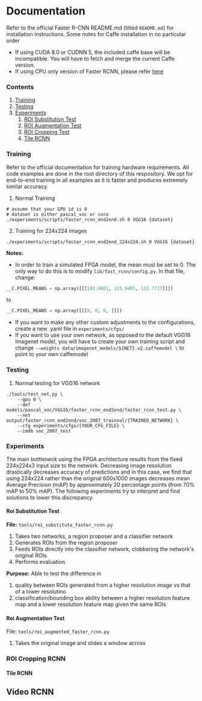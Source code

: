 # Documentation

Refer to the official Faster R-CNN README.md (titled `README.md`) for installation instructions.
Some notes for Caffe installation in no particular order
- If using CUDA 8.0 or CUDNN 5, the included caffe base will be incompatible. You will have to fetch and merge the current Caffe version. 
- If using CPU only version of Faster RCNN, please refer [here](TODO://linkToCPUInstructions)

### Contents
1. [Training](#training)
2. [Testing](#testing)
3. [Experiments](#experiments)
	1. [ROI Substitution Test](#roi-substitution-test)
	2. [ROI Augmentation Test](#roi-augmentation-test)
	3. [ROI Cropping Test](#roi-cropping-test)
	4. [Tile RCNN](#tile-rcnn)


### Training

Refer to the official documentation for training hardware requirements. All code examples are done in the root directory of this respository. We opt for end-to-end training in all examples as it is faster and produces extremely similar accuracy.

1. Normal Training
```Shell
# assume that your GPU id is 0 
# dataset is either pascal_voc or coco
./experiments/scripts/faster_rcnn_end2end.sh 0 VGG16 {dataset}
```
2. Training for 224x224 images
```shell
./experiments/scripts/faster_rcnn_end2end_224x224.sh 0 VGG16 {dataset}
```

**Notes:**
- In order to train a simulated FPGA model, the mean must be set to 0. The only way to do this is to modify `lib/fast_rcnn/config.py`. In that file, change:
```python
__C.PIXEL_MEANS = np.array([[[102.9801, 115.9465, 122.7717]]])
```
to
```python
__C.PIXEL_MEANS = np.array([[[0, 0, 0, ]]])
```
- If you want to make any other custom adjustments to the configurations, create a new .yaml file in `experiments/cfgs/`
- If you want to use your own network, as opposed to the default VGG16 Imagenet model, you will have to create your own training script and change `--weights data/imagenet_models/${NET}.v2.caffemodel \` to point to your own caffemodel


### Testing
1. Normal testing for VGG16 network
```Shell
./tools/test_net.py \
	--gpu 0 \
	--def models/pascal_voc/VGG16/faster_rcnn_end2end/faster_rcnn_test.py \
	--net output/faster_rcnn_end2end/voc_2007_trainval/{TRAINED_NETWORK} \
	--cfg experiments/cfgs/{YOUR_CFG_FILE} \
	--imdb voc_2007_test
```

### Experiments

The main bottleneck using the FPGA architecture results from the fixed 224x224x3 input size to the network. Decreasing image resolution drastically decreases accuracy of predictions and in this case, we find that using 224x224 rather than the original 600x1000 images decreases mean Average Precision (mAP) by approximately 20 percentage points (from 70% mAP to 50% mAP). The following experiments try to interpret and find solutions to lower this discrepancy.

#### Roi Substitution Test
**File:** `tools/roi_substitute_faster_rcnn.py`
1. Takes two networks, a region proposer and a classifier network
2. Generates ROIs from the region proposer
3. Feeds ROIs directly into the classifier network, clobbering the network's
original ROIs
4. Performs evaluation

**Purpose:** Able to test the difference in
1. quality between ROIs generated from a higher resolution image vs that of a lower resolutino
2. classification/bounding box ability between a higher resolution feature map and a lower resolution feature map given the same ROIs


#### Roi Augmentation Test
File: `tools/roi_augmented_faster_rcnn.py`
1. Takes the original image and slides a window across


### ROI Cropping RCNN


#### Tile RCNN

## Video RCNN
